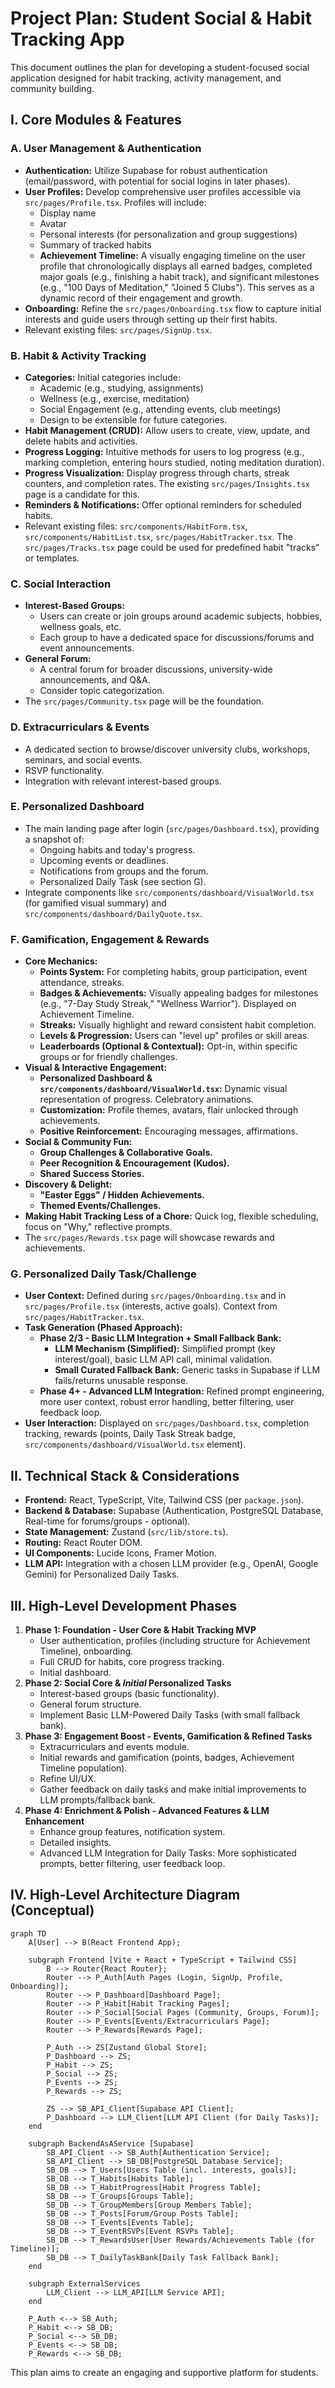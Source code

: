 # Project Plan: Student Social & Habit Tracking App

This document outlines the plan for developing a student-focused social application designed for habit tracking, activity management, and community building.

## I. Core Modules & Features

### A. User Management & Authentication
*   **Authentication:** Utilize Supabase for robust authentication (email/password, with potential for social logins in later phases).
*   **User Profiles:** Develop comprehensive user profiles accessible via `src/pages/Profile.tsx`. Profiles will include:
    *   Display name
    *   Avatar
    *   Personal interests (for personalization and group suggestions)
    *   Summary of tracked habits
    *   **Achievement Timeline:** A visually engaging timeline on the user profile that chronologically displays all earned badges, completed major goals (e.g., finishing a habit track), and significant milestones (e.g., "100 Days of Meditation," "Joined 5 Clubs"). This serves as a dynamic record of their engagement and growth.
*   **Onboarding:** Refine the `src/pages/Onboarding.tsx` flow to capture initial interests and guide users through setting up their first habits.
*   Relevant existing files: `src/pages/SignUp.tsx`.

### B. Habit & Activity Tracking
*   **Categories:** Initial categories include:
    *   Academic (e.g., studying, assignments)
    *   Wellness (e.g., exercise, meditation)
    *   Social Engagement (e.g., attending events, club meetings)
    *   Design to be extensible for future categories.
*   **Habit Management (CRUD):** Allow users to create, view, update, and delete habits and activities.
*   **Progress Logging:** Intuitive methods for users to log progress (e.g., marking completion, entering hours studied, noting meditation duration).
*   **Progress Visualization:** Display progress through charts, streak counters, and completion rates. The existing `src/pages/Insights.tsx` page is a candidate for this.
*   **Reminders & Notifications:** Offer optional reminders for scheduled habits.
*   Relevant existing files: `src/components/HabitForm.tsx`, `src/components/HabitList.tsx`, `src/pages/HabitTracker.tsx`. The `src/pages/Tracks.tsx` page could be used for predefined habit "tracks" or templates.

### C. Social Interaction
*   **Interest-Based Groups:**
    *   Users can create or join groups around academic subjects, hobbies, wellness goals, etc.
    *   Each group to have a dedicated space for discussions/forums and event announcements.
*   **General Forum:**
    *   A central forum for broader discussions, university-wide announcements, and Q&A.
    *   Consider topic categorization.
*   The `src/pages/Community.tsx` page will be the foundation.

### D. Extracurriculars & Events
*   A dedicated section to browse/discover university clubs, workshops, seminars, and social events.
*   RSVP functionality.
*   Integration with relevant interest-based groups.

### E. Personalized Dashboard
*   The main landing page after login (`src/pages/Dashboard.tsx`), providing a snapshot of:
    *   Ongoing habits and today's progress.
    *   Upcoming events or deadlines.
    *   Notifications from groups and the forum.
    *   Personalized Daily Task (see section G).
*   Integrate components like `src/components/dashboard/VisualWorld.tsx` (for gamified visual summary) and `src/components/dashboard/DailyQuote.tsx`.

### F. Gamification, Engagement & Rewards
*   **Core Mechanics:**
    *   **Points System:** For completing habits, group participation, event attendance, streaks.
    *   **Badges & Achievements:** Visually appealing badges for milestones (e.g., "7-Day Study Streak," "Wellness Warrior"). Displayed on Achievement Timeline.
    *   **Streaks:** Visually highlight and reward consistent habit completion.
    *   **Levels & Progression:** Users can "level up" profiles or skill areas.
    *   **Leaderboards (Optional & Contextual):** Opt-in, within specific groups or for friendly challenges.
*   **Visual & Interactive Engagement:**
    *   **Personalized Dashboard & `src/components/dashboard/VisualWorld.tsx`:** Dynamic visual representation of progress. Celebratory animations.
    *   **Customization:** Profile themes, avatars, flair unlocked through achievements.
    *   **Positive Reinforcement:** Encouraging messages, affirmations.
*   **Social & Community Fun:**
    *   **Group Challenges & Collaborative Goals.**
    *   **Peer Recognition & Encouragement (Kudos).**
    *   **Shared Success Stories.**
*   **Discovery & Delight:**
    *   **"Easter Eggs" / Hidden Achievements.**
    *   **Themed Events/Challenges.**
*   **Making Habit Tracking Less of a Chore:** Quick log, flexible scheduling, focus on "Why," reflective prompts.
*   The `src/pages/Rewards.tsx` page will showcase rewards and achievements.

### G. Personalized Daily Task/Challenge
*   **User Context:** Defined during `src/pages/Onboarding.tsx` and in `src/pages/Profile.tsx` (interests, active goals). Context from `src/pages/HabitTracker.tsx`.
*   **Task Generation (Phased Approach):**
    *   **Phase 2/3 - Basic LLM Integration + Small Fallback Bank:**
        *   **LLM Mechanism (Simplified):** Simplified prompt (key interest/goal), basic LLM API call, minimal validation.
        *   **Small Curated Fallback Bank:** Generic tasks in Supabase if LLM fails/returns unusable response.
    *   **Phase 4+ - Advanced LLM Integration:** Refined prompt engineering, more user context, robust error handling, better filtering, user feedback loop.
*   **User Interaction:** Displayed on `src/pages/Dashboard.tsx`, completion tracking, rewards (points, Daily Task Streak badge, `src/components/dashboard/VisualWorld.tsx` element).

## II. Technical Stack & Considerations
*   **Frontend:** React, TypeScript, Vite, Tailwind CSS (per `package.json`).
*   **Backend & Database:** Supabase (Authentication, PostgreSQL Database, Real-time for forums/groups - optional).
*   **State Management:** Zustand (`src/lib/store.ts`).
*   **Routing:** React Router DOM.
*   **UI Components:** Lucide Icons, Framer Motion.
*   **LLM API:** Integration with a chosen LLM provider (e.g., OpenAI, Google Gemini) for Personalized Daily Tasks.

## III. High-Level Development Phases
1.  **Phase 1: Foundation - User Core & Habit Tracking MVP**
    *   User authentication, profiles (including structure for Achievement Timeline), onboarding.
    *   Full CRUD for habits, core progress tracking.
    *   Initial dashboard.
2.  **Phase 2: Social Core & *Initial* Personalized Tasks**
    *   Interest-based groups (basic functionality).
    *   General forum structure.
    *   Implement Basic LLM-Powered Daily Tasks (with small fallback bank).
3.  **Phase 3: Engagement Boost - Events, Gamification & Refined Tasks**
    *   Extracurriculars and events module.
    *   Initial rewards and gamification (points, badges, Achievement Timeline population).
    *   Refine UI/UX.
    *   Gather feedback on daily tasks and make initial improvements to LLM prompts/fallback bank.
4.  **Phase 4: Enrichment & Polish - Advanced Features & LLM Enhancement**
    *   Enhance group features, notification system.
    *   Detailed insights.
    *   Advanced LLM Integration for Daily Tasks: More sophisticated prompts, better filtering, user feedback loop.

## IV. High-Level Architecture Diagram (Conceptual)

```mermaid
graph TD
    A[User] --> B(React Frontend App);

    subgraph Frontend [Vite + React + TypeScript + Tailwind CSS]
        B --> Router{React Router};
        Router --> P_Auth[Auth Pages (Login, SignUp, Profile, Onboarding)];
        Router --> P_Dashboard[Dashboard Page];
        Router --> P_Habit[Habit Tracking Pages];
        Router --> P_Social[Social Pages (Community, Groups, Forum)];
        Router --> P_Events[Events/Extracurriculars Page];
        Router --> P_Rewards[Rewards Page];

        P_Auth --> ZS[Zustand Global Store];
        P_Dashboard --> ZS;
        P_Habit --> ZS;
        P_Social --> ZS;
        P_Events --> ZS;
        P_Rewards --> ZS;

        ZS --> SB_API_Client[Supabase API Client];
        P_Dashboard --> LLM_Client[LLM API Client (for Daily Tasks)];
    end

    subgraph BackendAsAService [Supabase]
        SB_API_Client --> SB_Auth[Authentication Service];
        SB_API_Client --> SB_DB[PostgreSQL Database Service];
        SB_DB --> T_Users[Users Table (incl. interests, goals)];
        SB_DB --> T_Habits[Habits Table];
        SB_DB --> T_HabitProgress[Habit Progress Table];
        SB_DB --> T_Groups[Groups Table];
        SB_DB --> T_GroupMembers[Group Members Table];
        SB_DB --> T_Posts[Forum/Group Posts Table];
        SB_DB --> T_Events[Events Table];
        SB_DB --> T_EventRSVPs[Event RSVPs Table];
        SB_DB --> T_RewardsUser[User Rewards/Achievements Table (for Timeline)];
        SB_DB --> T_DailyTaskBank[Daily Task Fallback Bank];
    end

    subgraph ExternalServices
        LLM_Client --> LLM_API[LLM Service API];
    end

    P_Auth <--> SB_Auth;
    P_Habit <--> SB_DB;
    P_Social <--> SB_DB;
    P_Events <--> SB_DB;
    P_Rewards <--> SB_DB;
```

This plan aims to create an engaging and supportive platform for students.